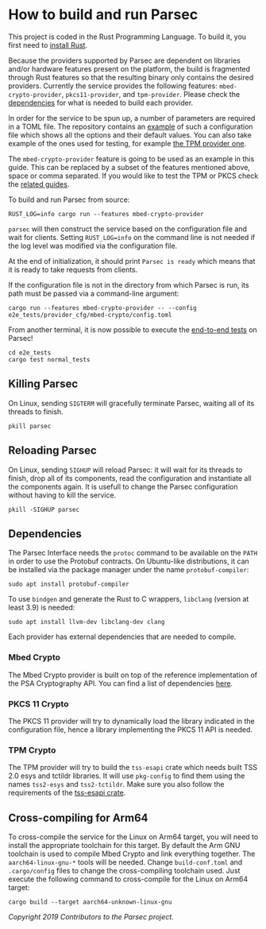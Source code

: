 # How to build and run Parsec

This project is coded in the Rust Programming Language. To build it, you first need to [install
Rust](https://www.rust-lang.org/tools/install).

Because the providers supported by Parsec are dependent on libraries and/or hardware features
present on the platform, the build is fragmented through Rust features so that the resulting binary
only contains the desired providers. Currently the service provides the following features:
`mbed-crypto-provider`, `pkcs11-provider`, and `tpm-provider`. Please check the
[dependencies](#dependencies) for what is needed to build each provider.

In order for the service to be spun up, a number of parameters are required in a TOML file. The
repository contains an [example](https://github.com/parallaxsecond/parsec/blob/master/config.toml)
of such a configuration file which shows all the options and their default values. You can also take
example of the ones used for testing, for example [the TPM provider
one](https://github.com/parallaxsecond/parsec/blob/master/e2e_tests/provider_cfg/tpm/config.toml).

The `mbed-crypto-provider` feature is going to be used as an example in this guide. This can be
replaced by a subset of the features mentioned above, space or comma separated. If you would like to
test the TPM or PKCS check the [related
guides](test.md#testing-the-tpm-provider-using-the-software-tpm).

To build and run Parsec from source:

```````
RUST_LOG=info cargo run --features mbed-crypto-provider
```````

`parsec` will then construct the service based on the configuration file and wait for clients.
Setting `RUST_LOG=info` on the command line is not needed if the log level was modified via the
configuration file.

At the end of initialization, it should print `Parsec is ready` which means that it is ready to take
requests from clients.

If the configuration file is not in the directory from which Parsec is run, its path must be passed
via a command-line argument:

```````
cargo run --features mbed-crypto-provider -- --config e2e_tests/provider_cfg/mbed-crypto/config.toml
```````

From another terminal, it is now possible to execute the [end-to-end
tests](test.md#end-to-end-tests) on Parsec!

```````
cd e2e_tests
cargo test normal_tests
```````

## Killing Parsec

On Linux, sending `SIGTERM` will gracefully terminate Parsec, waiting all of its threads to finish.

```````
pkill parsec
```````

## Reloading Parsec

On Linux, sending `SIGHUP` will reload Parsec: it will wait for its threads to finish, drop all of
its components, read the configuration and instantiate all the components again. It is usefull to
change the Parsec configuration without having to kill the service.

```````
pkill -SIGHUP parsec
```````

## Dependencies

The Parsec Interface needs the `protoc` command to be available on the `PATH` in order to use the
Protobuf contracts. On Ubuntu-like distributions, it can be installed via the package manager under
the name `protobuf-compiler`:

```````
sudo apt install protobuf-compiler
```````

To use `bindgen` and generate the Rust to C wrappers, `libclang` (version at least 3.9) is needed:

```````
sudo apt install llvm-dev libclang-dev clang
```````

Each provider has external dependencies that are needed to compile.

### Mbed Crypto

The Mbed Crypto provider is built on top of the reference implementation of the PSA Cryptography
API. You can find a list of dependencies
[here](https://github.com/parallaxsecond/rust-psa-crypto/tree/master/psa-crypto-sys).

### PKCS 11 Crypto

The PKCS 11 provider will try to dynamically load the library indicated in the configuration file,
hence a library implementing the PKCS 11 API is needed.

### TPM Crypto

The TPM provider will try to build the `tss-esapi` crate which needs built TSS 2.0 esys and tctildr
libraries. It will use `pkg-config` to find them using the names `tss2-esys` and `tss2-tctildr`.
Make sure you also follow the requirements of the [tss-esapi crate](https://docs.rs/tss-esapi).

## Cross-compiling for Arm64

To cross-compile the service for the Linux on Arm64 target, you will need to install the appropriate
toolchain for this target. By default the Arm GNU toolchain is used to compile Mbed Crypto and link
everything together. The `aarch64-linux-gnu-*` tools will be needed. Change `build-conf.toml` and
`.cargo/config` files to change the cross-compiling toolchain used. Just execute the following
command to cross-compile for the Linux on Arm64 target:

```````
cargo build --target aarch64-unknown-linux-gnu
```````

*Copyright 2019 Contributors to the Parsec project.*

